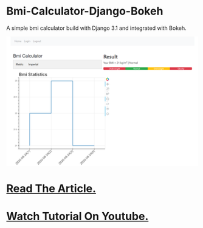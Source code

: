 # Bmi-Calculator-Django-Bokeh
A simple bmi calculator build with Django 3.1 and integrated with Bokeh.

![](bmi-calculator-app.PNG)

# [Read The Article.](https://justpython.io/blog/create-a-bmi-calculator-website-with-django-and-bokeh/)

# [Watch Tutorial On Youtube.](https://www.youtube.com/watch?v=bAL3gzEf-dQ&t=33s)

